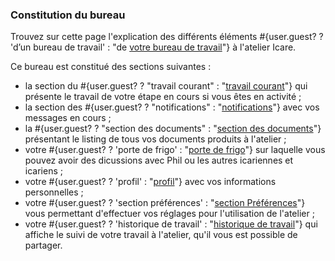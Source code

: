 <!-- corrigé -->

### Constitution du bureau

Trouvez sur cette page l'explication des différents éléments #{user.guest? ? 'd’un bureau de travail' : "de [votre bureau de travail](bureau/home)"} à l'atelier Icare.

Ce bureau est constitué des sections suivantes :

* la section du #{user.guest? ? "travail courant" : "[travail courant](bureau/travail)"} qui présente le travail de votre étape en cours si vous êtes en activité ;
* la section des #{user.guest? ? "notifications" : "[notifications](bureau/notifications)"} avec vos messages en cours ;
* la #{user.guest? ? "section des documents" : "[section des documents](bureau/documents)"} présentant le listing de tous vos documents produits à l'atelier ;
* votre #{user.guest? ? 'porte de frigo' : "[porte de frigo](bureau/frigo)"} sur laquelle vous pouvez avoir des dicussions avec Phil ou les autres icariennes et icariens ;
* votre #{user.guest? ? 'profil' : "[profil](user/profil)"} avec vos informations personnelles ;
* votre  #{user.guest? ? 'section préférences' : "[section Préférences](bureau/preferences)"} vous permettant d'effectuer vos réglages pour l'utilisation de l'atelier ;
* votre #{user.guest? ? 'historique de travail' : "[historique de travail](bureau/historique)"} qui affiche le suivi de votre travail à l'atelier, qu'il vous est possible de partager.

